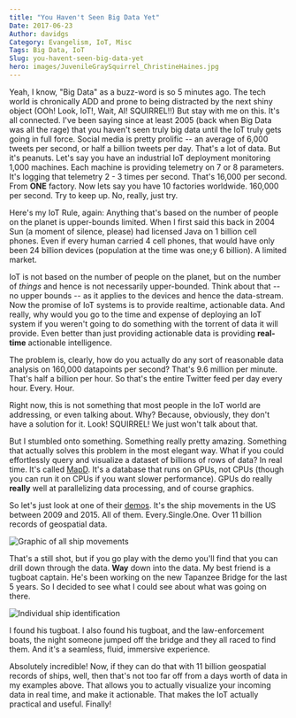 ```yaml
---
title: "You Haven't Seen Big Data Yet"
Date: 2017-06-23
Author: davidgs
Category: Evangelism, IoT, Misc
Tags: Big Data, IoT
Slug: you-havent-seen-big-data-yet
hero: images/JuvenileGraySquirrel_ChristineHaines.jpg
---
```


Yeah, I know, "Big Data" as a buzz-word is so 5 minutes ago. The tech world is chronically ADD and prone to being distracted by the next shiny object (OOh! Look, IoT!, Wait, AI! SQUIRREL!!) But stay with me on this. It's all connected. I've been saying since at least 2005 (back when Big Data was all the rage) that you haven't seen truly big data until the IoT truly gets going in full force. Social media is pretty prolific -- an average of 6,000 tweets per second, or half a billion tweets per day. That's a lot of data. But it's peanuts. Let's say you have an industrial IoT deployment monitoring 1,000 machines. Each machine is providing telemetry on 7 or 8 parameters. It's logging that telemetry 2 - 3 times per second. That's 16,000 per second. From **ONE** factory. Now lets say you have 10 factories worldwide. 160,000 per second. Try to keep up. No, really, just try. 

Here's my IoT Rule, again: Anything that's based on the number of people on the planet is upper-bounds limited. When I first said this back in 2004 Sun (a moment of silence, please) had licensed Java on 1 billion cell phones. Even if every human carried 4 cell phones, that would have only been 24 billion devices (population at the time was one;y 6 billion). A limited market. 

IoT is not based on the number of people on the planet, but on the number of *things* and hence is not necessarily upper-bounded. Think about that -- no upper bounds -- as it applies to the devices and hence the data-stream. Now the promise of IoT systems is to provide realtime, actionable data. And really, why would you go to the time and expense of deploying an IoT system if you weren't going to do something with the torrent of data it will provide. Even better than just providing actionable data is providing **real-time** actionable intelligence. 

The problem is, clearly, how do you actually do any sort of reasonable data analysis on 160,000 datapoints per second? That's 9.6 million per minute. That's half a billion per hour. So that's the entire Twitter feed per day every hour. Every. Hour. 

Right now, this is not something that most people in the IoT world are addressing, or even talking about. Why? Because, obviously, they don't have a solution for it. Look! SQUIRREL! We just won't talk about that. 

But I stumbled onto something. Something really pretty amazing. Something that actually solves this problem in the most elegant way. What if you could effortlessly query and visualize a dataset of billions of rows of data? In real time. It's called [MapD](http://mapd.com). It's a database that runs on GPUs, not CPUs (though you can run it on CPUs if you want slower performance). GPUs do really **really** well at parallelizing data processing, and of course graphics. 

So let's just look at one of their [demos](https://www.mapd.com/demos/). It's the ship movements in the US between 2009 and 2015. All of them. Every.Single.One. Over 11 billion records of geospatial data. 

![Graphic of all ship movements](/posts/category/iot/images/Safari029.jpg)

That's a still shot, but if you go play with the demo you'll find that you can drill down through the data. **Way** down into the data. My best friend is a tugboat captain. He's been working on the new Tapanzee Bridge for the last 5 years. So I decided to see what I could see about what was going on there.

![Individual ship identification](/posts/category/iot/images/Safari028.jpg)

I found his tugboat. I also found his tugboat, and the law-enforcement boats, the night someone jumped off the bridge and they all raced to find them. And it's a seamless, fluid, immersive experience. 

Absolutely incredible! Now, if they can do that with 11 billion geospatial records of ships, well, then that's not too far off from a days worth of data in my examples above. That allows you to actually visualize your incoming data in real time, and make it actionable. That makes the IoT actually practical and useful. Finally!
